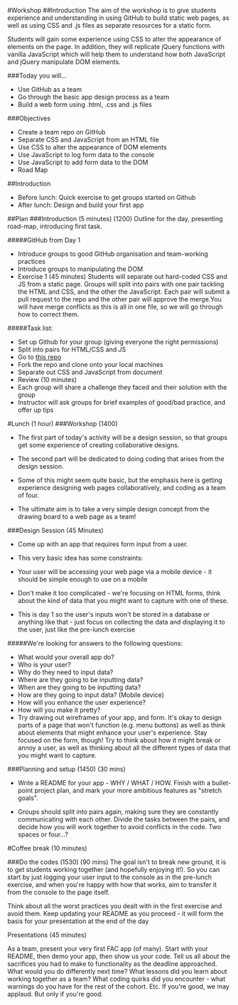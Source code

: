 #Workshop
##Introduction
The aim of the workshop is to give students experience and understanding in using GitHub to build static web pages, as well as using CSS and .js files as separate resources for a static form.

Students will gain some experience using CSS to alter the appearance of elements on the page. In addition, they will replicate jQuery functions with vanilla JavaScript which will help them to understand how both JavaScript and jQuery manipulate DOM elements.


###Today you will...
* Use GitHub as a team
* Go through the basic app design process as a team
* Build a web form using .html, .css and .js files

###Objectives
* Create a team repo on GitHub
* Separate CSS and JavaScript from an HTML file
* Use CSS to alter the appearance of DOM elements
* Use JavaScript to log form data to the console
* Use JavaScript to add form data to the DOM
* Road Map

##Introduction
* Before lunch: Quick exercise to get groups started on Github
* After lunch: Design and build your first app

##Plan
###Introduction (5 minutes) (1200)
Outline for the day, presenting road-map, introducing first task.

#####GitHub from Day 1
* Introduce groups to good GitHub organisation and team-working practices
* Introduce groups to manipulating the DOM
* Exercise 1 (45 minutes)
Students will separate out hard-coded CSS and JS from a static page. Groups will split into pairs with one pair tackling the HTML and CSS, and the other the JavaScript. Each pair will submit a pull request to the repo and the other pair will approve the merge.You will have merge conflicts as this is all in one file, so we will go through how to correct them.

#####Task list:
* Set up Github for your group (giving everyone the right permissions)
* Split into pairs for HTML/CSS and JS
* Go to [this repo](https://github.com/katbow/FAC8day1)
* Fork the repo and clone onto your local machines
* Separate out CSS and JavaScript from document
* Review (10 minutes)
* Each group will share a challenge they faced and their solution with the group
* Instructor will ask groups for brief examples of good/bad practice, and offer up tips

#Lunch (1 hour)
###Workshop (1400)
* The first part of today's activity will be a design session, so that groups get some experience of creating collaborative designs. 

* The second part will be dedicated to doing coding that arises from the design session.

* Some of this might seem quite basic, but the emphasis here is getting experience designing web pages collaboratively, and coding as a team of four.

* The ultimate aim is to take a very simple design concept from the drawing board to a web page as a team!

###Design Session (45 Minutes)
* Come up with an app that requires form input from a user.

* This very basic idea has some constraints:

* Your user will be accessing your web page via a mobile device - it should be simple enough to use on a mobile

* Don't make it too complicated - we're focusing on HTML forms, think about the kind of data that you might want to capture with one of these.

* This is day 1 so the user's inputs won't be stored in a database or anything like that - just focus on collecting the data and displaying it to the user, just like the pre-lunch exercise

#####We're looking for answers to the following questions:
* What would your overall app do?
* Who is your user?
* Why do they need to input data?
* Where are they going to be inputting data?
* When are they going to be inputting data?
* How are they going to input data? (Mobile device)
* How will you enhance the user experience?
* How will you make it pretty?
* Try drawing out wireframes of your app, and form. It's okay to design parts of a page that won't function (e.g. menu buttons) as well as think about elements that might enhance your user's experience. Stay focused on the form, though! Try to think about how it might break or annoy a user, as well as thinking about all the different types of data that you might want to capture. 

###Planning and setup (1450) (30 mins)
* Write a README for your app - WHY / WHAT / HOW. Finish with a bullet-point project plan, and mark your more ambitious features as "stretch goals".

* Groups should split into pairs again, making sure they are constantly communicating with each other. Divide the tasks between the pairs, and decide how you will work together to avoid conflicts in the code. Two spaces or four...?

#Coffee break (10 minutes)

###Do the codes (1530) (90 mins)
The goal isn't to break new ground, it is to get students working together (and hopefully enjoying it!). So you can start by just logging your user input to the console as in the pre-lunch exercise, and when you're happy with how that works, aim to transfer it from the console to the page itself.

Think about all the worst practices you dealt with in the first exercise and avoid them.
Keep updating your README as you proceed - it will form the basis for your presentation at the end of the day

Presentations (45 minutes)

As a team, present your very first FAC app (of many). Start with your README, then demo your app, then show us your code. Tell us all about the sacrifices you had to make to functionality as the deadline approached. What would you do differently next time? What lessons did you learn about working together as a team? What coding quirks did you encounter - what warnings do you have for the rest of the cohort. Etc.
If you're good, we may applaud. But only if you're good. 
